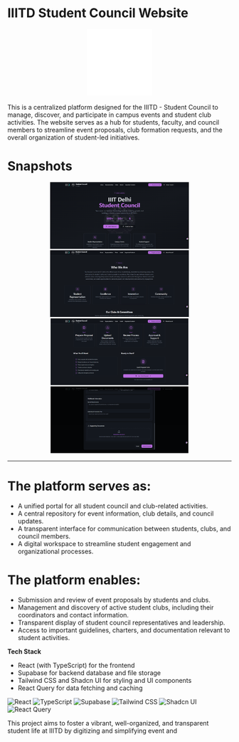 # IIITD Student Council Website 

<p align="center">
  <img src="public/student_council.jpg" alt="Student Council Logo" height="150"/>
</p>

This is a centralized platform designed for the IIITD - Student Council to manage, discover, and participate in campus events and student club activities. The website serves as a hub for students, faculty, and council members to streamline event proposals, club formation requests, and the overall organization of student-led initiatives.

# **Snapshots**
<p align="center">
  <img src="media/home.png" alt="Homepage" height="150"/>
  <img src="media/about.png" alt="About Page" height="150"/>
  <img src="media/proposal.png" alt="Submit Event proposals" height="150"/>
  <img src="media/box.png" alt="Fill the details here" height="150"/>
</p>

---
# The platform serves as:
- A unified portal for all student council and club-related activities.
- A central repository for event information, club details, and council updates.
- A transparent interface for communication between students, clubs, and council members.
- A digital workspace to streamline student engagement and organizational processes.

# The platform enables:
- Submission and review of event proposals by students and clubs.
- Management and discovery of active student clubs, including their coordinators and contact information.
- Transparent display of student council representatives and leadership.
- Access to important guidelines, charters, and documentation relevant to student activities.

**Tech Stack**
- React (with TypeScript) for the frontend
- Supabase for backend database and file storage
- Tailwind CSS and Shadcn UI for styling and UI components
- React Query for data fetching and caching

![React](https://img.shields.io/badge/React-20232A?style=for-the-badge&logo=react&logoColor=61DAFB)
![TypeScript](https://img.shields.io/badge/TypeScript-3178C6?style=for-the-badge&logo=typescript&logoColor=white)
![Supabase](https://img.shields.io/badge/Supabase-3ECF8E?style=for-the-badge&logo=supabase&logoColor=white)
![Tailwind CSS](https://img.shields.io/badge/Tailwind_CSS-38B2AC?style=for-the-badge&logo=tailwind-css&logoColor=white)
![Shadcn UI](https://img.shields.io/badge/Shadcn_UI-000000?style=for-the-badge)
![React Query](https://img.shields.io/badge/React_Query-FF4154?style=for-the-badge&logo=react-query&logoColor=white)

This project aims to foster a vibrant, well-organized, and transparent student life at IIITD by digitizing and simplifying event and